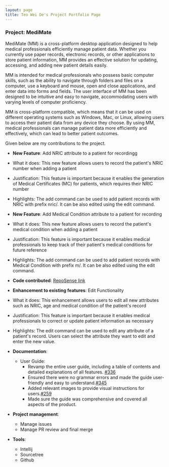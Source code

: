 ```yaml
---
layout: page
title: Teo Wei De's Project Portfolio Page
---
```


### Project: MediMate

MediMate (MM) is a cross-platform desktop application designed to help medical professionals efficiently manage patient data.
Whether you currently use paper records, electronic records, or other applications to store patient information,
MM provides an effective solution for updating, accessing, and adding new patient details easily.

MM is intended for medical professionals who possess basic computer skills, such as the ability to navigate through folders and files
on a computer, use a keyboard and mouse, open and close applications, and enter data into forms and fields.
The user interface of MM has been designed to be intuitive and easy to navigate,
accommodating users with varying levels of computer proficiency.

MM is cross-platform compatible, which means that it can be used on different operating systems such as Windows, Mac, or Linux,
allowing users to access their patient data from any device they choose.
By using MM, medical professionals can manage patient data more efficiently and effectively, which can lead to better patient outcomes.

Given below are my contributions to the project. 
* **New Feature**: Add NRIC attribute to a patient for recordingg

* What it does: This new feature allows users to record the patient's NRIC number when adding a patient
* Justification: This feature is important because it enables the generation of Medical Certificates (MC) for patients, which requires their NRIC number
* Highlights: The add command can be used to add patient records with NRIC with prefix nric/. It can be also edited using the edit command.

* **New Feature**: Add Medical Condition attribute to a patient for recording

* What it does: This new feature allows users to record the patient's medical condition when adding a patient
* Justification: This feature is important because it enables medical professionals to keep track of their patient's medical conditions for future reference
* Highlights: The add command can be used to add patient records with Medical Condition with prefix m/. It can be also edited using the edit command.

* **Code contributed**: [RepoSense link](https://nus-cs2103-ay2223s2.github.io/tp-dashboard/?search=weide&sort=groupTitle&sortWithin=title&timeframe=commit&mergegroup=&groupSelect=groupByRepos&breakdown=true&checkedFileTypes=docs~functional-code~test-code~other&since=2023-02-17&tabOpen=true&tabType=zoom&zA=WeideTeo&zR=AY2223S2-CS2103T-W11-4%2Ftp%5Bmaster%5D&zACS=114.66666666666667&zS=2023-02-17&zFS=weide&zU=2023-04-09&zMG=false&zFTF=commit&zFGS=groupByRepos&zFR=false)

* **Enhancement to existing features**: Edit Functionality

* What it does: This enhancement allows users to edit all new attributes such as NRIC, age and medical condition of the patient's record
* Justification: This feature is important because it enables medical professionals to correct or update patient information as necessary
* Highlights: The edit command can be used to edit any attribute of a patient's record. Users can select the attribute they want to edit and enter the new value.

* **Documentation**:
  * User Guide:
    * Revamp the entire user guide, including a table of contents and detailed explanations of all features. [\#336](https://github.com/AY2223S2-CS2103T-W11-4/tp/pull/336/commits/b071a59c097989eee822034745cfeee1146e99f1)
    * Ensured there were no grammar errors and made the guide user-friendly and easy to understand.[\#345](https://github.com/AY2223S2-CS2103T-W11-4/tp/pull/345)
    * Added relevant images to provide visual instructions for users.[\#259](https://github.com/AY2223S2-CS2103T-W11-4/tp/pull/259/commits/4c2bd701b208c1123c4782b71e58810ca4c6fbab)
    * Made sure the guide was comprehensive and covered all aspects of the product.

* **Project management**:
  * Manage issues
  * Manage PR review and final merge

* **Tools**:
  * Intellij 
  * Sourcetree
  * Github

